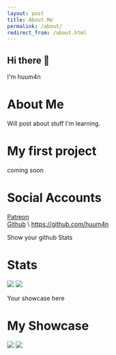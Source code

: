 ```yaml
---
layout: post
title: About Me
permalink: /about/
redirect_from: /about.html
---
```


## Hi there 👋
I'm huum4n

# About Me
Will post about stuff I'm learning.

# My first project
coming soon


# Social Accounts
[Patreon](#) \
[Github](#) \ https://github.com/huum4n

Show your github Stats
# Stats
<p>
    <img src="https://github-readme-stats.vercel.app/api?username=NrdyBhu1&show_icons=true&layout=compact&bg_color=30,12c2e9,f64f59&title_color=fff&text_color=fff">
    <img src="https://github-readme-stats.vercel.app/api/top-langs/?username=NrdyBhu1&layout=compact&bg_color=30,1565C0,b92b27&title_color=fff&text_color=fff">
</p>

Your showcase here
# My Showcase
<p>
    <a href="https://github.com/Jekyll/jekyll"> <img src="https://github-readme-stats.vercel.app/api/pin/?username=Jekyll&repo=jekyll&show_owner=true&bg_color=30,e96443,904e95&title_color=fff&text_color=fff"></a>
    <a href="https://github.com/Jekyll/teams"> <img src="https://github-readme-stats.vercel.app/api/pin/?username=Jekyll&repo=teams&show_owner=true&bg_color=30,e96443,904e95&title_color=fff&text_color=fff"></a>
</p>

